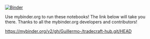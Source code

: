 [![Binder](https://mybinder.org/badge_logo.svg)](https://mybinder.org/v2/gh/Guillermo-/tradecraft-hub/HEAD)

Use mybinder.org to run these notebooks! The link below will take you there. Thanks to all the mybinder.org developers and contributors!

https://mybinder.org/v2/gh/Guillermo-/tradecraft-hub.git/HEAD

